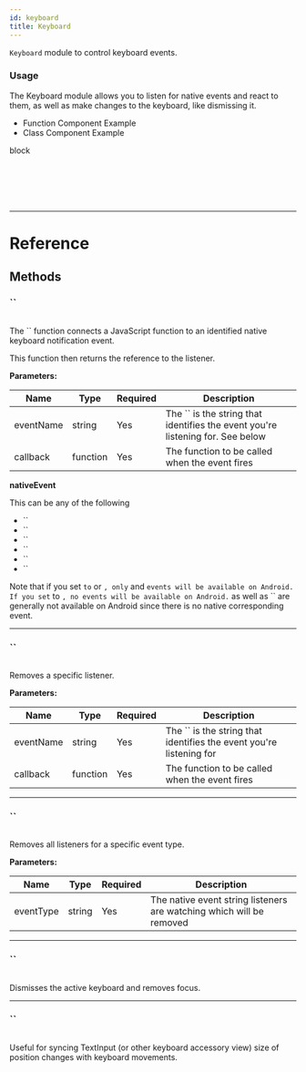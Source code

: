 ```yaml
---
id: keyboard
title: Keyboard
---
```


`Keyboard` module to control keyboard events.

### Usage

The Keyboard module allows you to listen for native events and react to them, as well as make changes to the keyboard, like dismissing it.

<div className="toggler">
  <ul role="tablist" className="toggle-syntax">
    <li id="functional" className="button-functional" aria-selected="false" role="tab" tabIndex={0} aria-controls="functionaltab" onClick="displayTabs('syntax', 'functional')">
      Function Component Example
    </li>
    <li id="classical" className="button-classical" aria-selected="false" role="tab" tabIndex={0} aria-controls="classicaltab" onClick="displayTabs('syntax', 'classical')">
      Class Component Example
    </li>
  </ul>
</div>

block

```SnackPlayer name=Keyboard%20Function%20Component%20Example



```

```SnackPlayer name=Keyboard%20Class%20Component%20Example



```

---

# Reference

## Methods

### ``

```jsx
```

The `` function connects a JavaScript function to an identified native keyboard notification event.

This function then returns the reference to the listener.

**Parameters:**

| Name      | Type     | Required | Description                                                                    |
| --------- | -------- | -------- | ------------------------------------------------------------------------------ |
| eventName | string   | Yes      | The `` is the string that identifies the event you're listening for. See below |
| callback  | function | Yes      | The function to be called when the event fires                                 |

**nativeEvent**

This can be any of the following

- ``
- ``
- ``
- ``
- ``
- ``

Note that if you set `to` or `, only` and `events will be available on Android. If you set` to `, no events will be available on Android.` as well as `` are generally not available on Android since there is no native corresponding event.

---

### ``

```jsx
```

Removes a specific listener.

**Parameters:**

| Name      | Type     | Required | Description                                                         |
| --------- | -------- | -------- | ------------------------------------------------------------------- |
| eventName | string   | Yes      | The `` is the string that identifies the event you're listening for |
| callback  | function | Yes      | The function to be called when the event fires                      |

---

### ``

```jsx
```

Removes all listeners for a specific event type.

**Parameters:**

| Name      | Type   | Required | Description                                                          |
| --------- | ------ | -------- | -------------------------------------------------------------------- |
| eventType | string | Yes      | The native event string listeners are watching which will be removed |

---

### ``

```jsx
```

Dismisses the active keyboard and removes focus.

---

### ``

```jsx
```

Useful for syncing TextInput (or other keyboard accessory view) size of position changes with keyboard movements.
